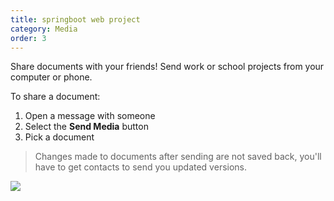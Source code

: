 ```yaml
---
title: springboot web project
category: Media
order: 3
---
```


Share documents with your friends! Send work or school projects from your computer or phone.

To share a document:

1. Open a message with someone
2. Select the **Send Media** button
3. Pick a document

> Changes made to documents after sending are not saved back, you'll have to get contacts to send you updated versions.

![](//placehold.it/800x600)
